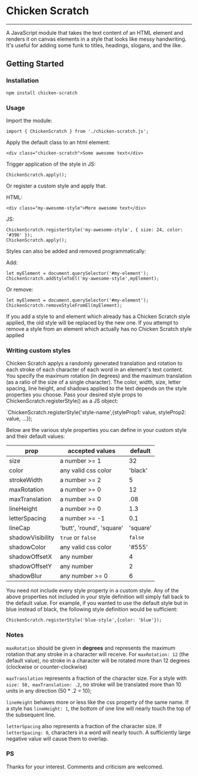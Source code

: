 # Chicken Scratch
---
A JavaScript module that takes the text content of an HTML element and renders it on canvas elements in a style that looks like messy handwriting.  It's useful for adding some funk to titles, headings, slogans, and the like.

## Getting Started

### Installation

`npm install chicken-scratch`

### Usage

Import the module:

`import { ChickenScratch } from './chicken-scratch.js';`

Apply the default class to an html element:

`<div class="chicken-scratch">Some awesome text</div>`

Trigger application of the style in JS:

`ChickenScratch.apply();`

Or register a custom style and apply that.

HTML:

`<div class="my-awesome-style">More awesome text</div>`

JS: 
```
ChickenScratch.registerStyle('my-awesome-style', { size: 24, color: '#396' });
ChickenScratch.apply();
```

Styles can also be added and removed programmatically:

Add:

```
let myElement = document.querySelector('#my-element');
ChickenScratch.addStyleToEl('my-awesome-style',myElement);
```

Or remove:

```
let myElement = document.querySelector('#my-element');
ChickenScratch.removeStyleFromEl(myElement);
```

If you add a style to and element which already has a Chicken Scratch style applied, the old style will be replaced by the new one.  If you attempt to remove a style from an element which actually has no Chicken Scratch style applied

### Writing custom styles

Chicken Scratch applys a randomly generated translation and rotation to each stroke of each character of each word in an element's text content.  You specify the maximum rotation (in degrees) and the maximum translation (as a ratio of the size of a single character).  The color, width, size, letter spacing, line height, and shadows applied to the text depends on the style properties you choose.  Pass your desired style props to ChickenScratch.registerStyle() as a JS object:

`ChickenScratch.registerStyle('style-name',{styleProp1: value, styleProp2: value, ...});


Below are the various style properties you can define in your custom style and their default values:

| prop |accepted values | default 
| --- | --- | --- 
| size |  a number >= 1  |  32  
| color | any valid css color | 'black' 
| strokeWidth | a number >= 2 | 5 
| maxRotation | a number >= 0 | 12 
| maxTranslation | a number >= 0 | .08
| lineHeight | a number >= 0 | 1.3 
| letterSpacing | a number >= -1 | 0.1 
| lineCap | 'butt', 'round', 'square' | 'square' 
| shadowVisibility | `true` or `false` | `false` 
| shadowColor | any valid css color | '#555' 
| shadowOffsetX | any number | 4 
| shadowOffsetY | any number | 2 
| shadowBlur | any number >= 0 | 6 

You need not include every style property in a custom style.  Any of the above properties not included in your style definition will simply fall back to the default value.  For example, if you wanted to use the default style but in blue instead of black, the following style definition would be sufficient:

`
ChickenScratch.registerStyle('blue-style',{color: 'blue'});
`

### Notes

`maxRotation` should be given in **degrees** and represents the maximum rotation that any stroke in a character will receive.  For `maxRotation: 12` (the default value), no  stroke in a character will be rotated more than 12 degrees (clockwise or counter-clockwise)

`maxTranslation` represents a fraction of the character size.  For a style with `size: 50, maxTranslation: .2`, no stroke will be translated more than 10 units in any direction (50 * .2 = 10);

`lineHeight` behaves more or less like the css property of the same name.  If a style has `lineHeight: 1`, the bottom of one line will nearly touch the top of the subsequent line.

`letterSpacing` also represents a fraction of the character size.  If `letterSpacing: 0`, characters in a word will nearly touch.  A sufficiently large negative value will cause them to overlap.  


### PS 
Thanks for your interest.  Comments and criticism are welcomed.